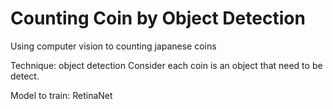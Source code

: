 # Counting Coin by Object Detection

Using computer vision to counting japanese coins

Technique: object detection
Consider each coin is an object that need to be detect.

Model to train: RetinaNet
